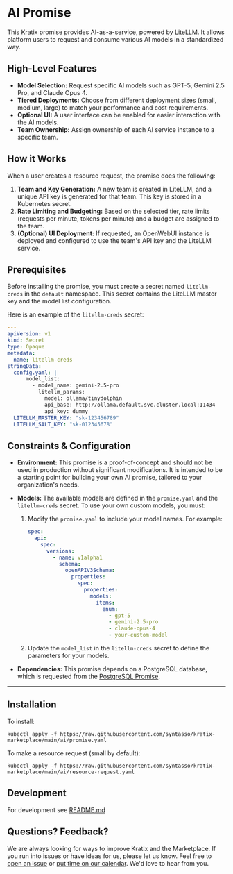 # AI Promise

This Kratix promise provides AI-as-a-service, powered by [LiteLLM](https://litellm.ai/). It allows platform users to request and consume various AI models in a standardized way.

## High-Level Features

- **Model Selection:** Request specific AI models such as GPT-5, Gemini 2.5 Pro, and Claude Opus 4.
- **Tiered Deployments:** Choose from different deployment sizes (small, medium, large) to match your performance and cost requirements.
- **Optional UI:** A user interface can be enabled for easier interaction with the AI models.
- **Team Ownership:** Assign ownership of each AI service instance to a specific team.

## How it Works

When a user creates a resource request, the promise does the following:

1. **Team and Key Generation:** A new team is created in LiteLLM, and a unique API key is generated for that team. This key is stored in a Kubernetes secret.
2. **Rate Limiting and Budgeting:** Based on the selected tier, rate limits (requests per minute, tokens per minute) and a budget are assigned to the team.
3. **(Optional) UI Deployment:** If requested, an OpenWebUI instance is deployed and configured to use the team's API key and the LiteLLM service.

## Prerequisites

Before installing the promise, you must create a secret named `litellm-creds` in the `default` namespace. This secret contains the LiteLLM master key and the model list configuration. 

Here is an example of the `litellm-creds` secret:

```yaml
---
apiVersion: v1
kind: Secret
type: Opaque
metadata:
  name: litellm-creds
stringData:
  config.yaml: |
      model_list:
        - model_name: gemini-2.5-pro
          litellm_params:
            model: ollama/tinydolphin
            api_base: http://ollama.default.svc.cluster.local:11434
            api_key: dummy
  LITELLM_MASTER_KEY: "sk-123456789"
  LITELLM_SALT_KEY: "sk-012345678"
```

## Constraints & Configuration

- **Environment:** This promise is a proof-of-concept and should not be used in production without significant modifications. It is intended to be a starting point for building your own AI promise, tailored to your organization's needs.
- **Models:** The available models are defined in the `promise.yaml` and the `litellm-creds` secret. To use your own custom models, you must:
    1.  Modify the `promise.yaml` to include your model names. For example:
        ```yaml
        spec:
          api:
            spec:
              versions:
                - name: v1alpha1
                  schema:
                    openAPIV3Schema:
                      properties:
                        spec:
                          properties:
                            models:
                              items:
                                enum:
                                  - gpt-5
                                  - gemini-2.5-pro
                                  - claude-opus-4
                                  - your-custom-model
        ```
    2.  Update the `model_list` in the `litellm-creds` secret to define the parameters for your models.

- **Dependencies:** This promise depends on a PostgreSQL database, which is requested from the [PostgreSQL Promise](https://github.com/syntasso/promise-postgresql).

---

## Installation

To install:
```
kubectl apply -f https://raw.githubusercontent.com/syntasso/kratix-marketplace/main/ai/promise.yaml
```

To make a resource request (small by default):
```
kubectl apply -f https://raw.githubusercontent.com/syntasso/kratix-marketplace/main/ai/resource-request.yaml
```

## Development

For development see [README.md](./internal/README.md)

## Questions? Feedback?

We are always looking for ways to improve Kratix and the Marketplace. If you run into issues or have ideas for us, please let us know. Feel free to [open an issue](https://github.com/syntasso/kratix-marketplace/issues/new/choose) or [put time on our calendar](https://www.syntasso.io/contact-us). We'd love to hear from you.
